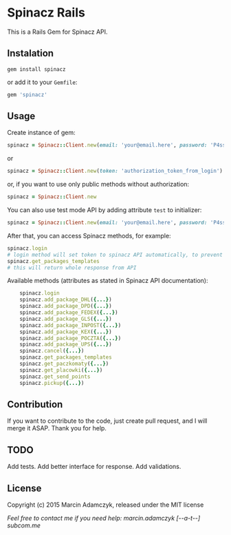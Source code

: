 Spinacz Rails
===================

This is a Rails Gem for Spinacz API.

## Instalation

```console
gem install spinacz
```

or add it to your `Gemfile`:

```ruby
gem 'spinacz'
```

## Usage

Create instance of gem:

```ruby
spinacz = Spinacz::Client.new(email: 'your@email.here', password: 'P4ssw0rd_H3r3')
```

or

```ruby
spinacz = Spinacz::Client.new(token: 'authorization_token_from_login')
```

or, if you want to use only public methods without authorization:

```ruby
spinacz = Spinacz::Client.new
```

You can also use test mode API by adding attribute `test` to initializer:

```ruby
spinacz = Spinacz::Client.new(email: 'your@email.here', password: 'P4ssw0rd_H3r3', test: true)
```

After that, you can access Spinacz methods, for example:

```ruby
spinacz.login
# login method will set token to spinacz API automatically, to prevent multiple authorizations
spinacz.get_packages_templates 
# this will return whole response from API
```

Available methods (attributes as stated in Spinacz API documentation):

```ruby
    spinacz.login
    spinacz.add_package_DHL({...})
    spinacz.add_package_DPD({...})
    spinacz.add_package_FEDEX({...})
    spinacz.add_package_GLS({...})
    spinacz.add_package_INPOST({...})
    spinacz.add_package_KEX({...})
    spinacz.add_package_POCZTA({...})
    spinacz.add_package_UPS({...})
    spinacz.cancel({...})
    spinacz.get_packages_templates
    spinacz.get_paczkomaty({...})
    spinacz.get_placowki({...})
    spinacz.get_send_points
    spinacz.pickup({...})
```

## Contribution

If you want to contribute to the code, just create pull request, and I will merge it ASAP. 
Thank you for help.

## TODO

Add tests.
Add better interface for response.
Add validations.

## License

Copyright (c) 2015 Marcin Adamczyk, released under the MIT license


*Feel free to contact me if you need help: marcin.adamczyk [--a-t--] subcom.me*

